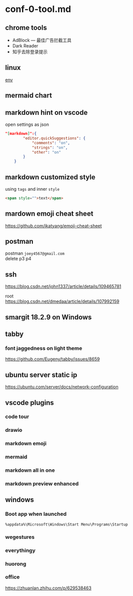 # conf-0-tool.md

## chrome tools

- AdBlock — 最佳广告拦截工具
- Dark Reader
- 知乎去除登录提示

## linux

[env](https://blog.csdn.net/weixin_36296538/article/details/83044639)


## mermaid chart

## markdown hint on vscode
open settings as json
```json
"[markdown]":{
        "editor.quickSuggestions": {
            "comments": "on",
            "strings": "on",
            "other": "on"
        }
    }
```

## markdown customized style

using `tags` and inner `style`
```html
<span style="">text</span>
```

## mardown emoji cheat sheet
<https://github.com/ikatyang/emoji-cheat-sheet>

## postman 

postman `joey4567@gmail.com`  
delete p3 p4

## ssh 
<https://blog.csdn.net/john1337/article/details/109465781>

root  
<https://blog.csdn.net/dmedaa/article/details/107992159>

## smargit 18.2.9 on Windows 

## tabby

### font jaggedness on light theme
<https://github.com/Eugeny/tabby/issues/8659>

## ubuntu server static ip

<https://ubuntu.com/server/docs/network-configuration>


## vscode plugins

### code tour

### drawio

### markdown emoji

### mermaid

### markdown all in one

### markdown preview enhanced 



## windows

### Boot app when launched

`%appdata%\Microsoft\Windows\Start Menu\Programs\Startup`

### wegestures

### everythingy

### huorong

### office 

https://zhuanlan.zhihu.com/p/629538463
